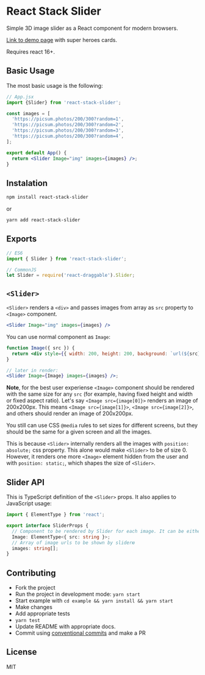 # React Stack Slider

Simple 3D image slider as a React component for modern browsers.

[Link to demo page](https://react-stack-slider.netlify.app/) with super heroes cards.

Requires react 16+.

## Basic Usage

The most basic usage is the following:

```jsx
// App.jsx
import {Slider} from 'react-stack-slider';

const images = [
  'https://picsum.photos/200/300?random=1',
  'https://picsum.photos/200/300?random=2',
  'https://picsum.photos/200/300?random=3',
  'https://picsum.photos/200/300?random=4',
];

export default App() {
  return <Slider Image="img" images={images} />;
}
```

## Instalation

```bash
npm install react-stack-slider
```

or

```bash
yarn add react-stack-slider
```

## Exports

```js
// ES6
import { Slider } from 'react-stack-slider';

// CommonJS
let Slider = require('react-draggable').Slider;
```

## `<Slider>`

`<Slider>` renders a `<div>` and passes images from array as `src` property to `<Image>` component.

```jsx
<Slider Image="img" images={images} />
```

You can use normal component as `Image`:

```jsx
function Image({ src }) {
  return <div style={{ width: 200, height: 200, background: `url(${src}` }} />;
}

// later in render:
<Slider Image={Image} images={images} />;
```

**Note**, for the best user experiense `<Image>` component should be rendered with the same size for any `src` (for example, having fixed height and width or fixed aspect ratio). Let's say `<Image src={image[0]}>` renders an image of 200x200px. This means `<Image src={image[1]}>`, `<Image src={image[2]}>`, and others should render an image of 200x200px.

You still can use CSS `@media` rules to set sizes for different screens, but they should be the same for a given screen and all the images.

This is because `<Slider>` internally renders all the images with `position: absolute;` css property. This alone would make `<Slider>` to be of size 0. However, it renders one more `<Image>` element hidden from the user and with `position: static;`, which shapes the size of `<Slider>`.

## Slider API

This is TypeScript definition of the `<Slider>` props. It also applies to JavaScript usage:

```ts
import { ElementType } from 'react';

export interface SliderProps {
  // Component to be rendered by Slider for each image. It can be either a intrisinc react element (such as "img") or function/class component, but it should accept "src" property as Slider will internally pass it on each render.
  Image: ElementType<{ src: string }>;
  // Array of image urls to be shown by sliderю
  images: string[];
}
```

## Contributing

- Fork the project
- Run the project in development mode: `yarn start`
- Start example with `cd example && yarn install && yarn start`
- Make changes
- Add appropriate tests
- `yarn test`
- Update README with appropriate docs.
- Commit using [conventional commits](https://www.conventionalcommits.org/) and make a PR

## License

MIT
